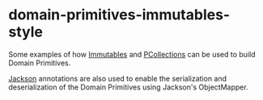 # domain-primitives-immutables-style
Some examples of how [Immutables](immutables.org) and [PCollections](pcollections.org) can be used to build Domain Primitives.

[Jackson](https://github.com/FasterXML/jackson) annotations are also used to enable the serialization and deserialization of the Domain Primitives using Jackson's ObjectMapper. 
